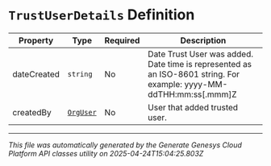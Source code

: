 # `TrustUserDetails` Definition

| Property | Type | Required | Description |
|----------|------|----------|-------------|
| dateCreated | `string` | No | Date Trust User was added. Date time is represented as an ISO-8601 string. For example: yyyy-MM-ddTHH:mm:ss[.mmm]Z |
| createdBy | [`OrgUser`](orguser-definition.md) | No | User that added trusted user. |

---

*This file was automatically generated by the Generate Genesys Cloud Platform API classes utility on 2025-04-24T15:04:25.803Z*